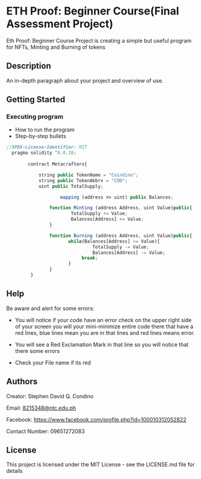 # ETH Proof: Beginner Course(Final Assessment Project)

Eth Proof: Beginner Course Project is creating a simple but useful program for NFTs, Minting and Burning of tokens

## Description

An in-depth paragraph about your project and overview of use.

## Getting Started

### Executing program

* How to run the program
* Step-by-step bullets

```javascript
//SPDX-License-Identifier: MIT
  pragma solidity ^0.8.18;
        
        contract Metacrafters{

            string public TokenName = "Coindino";
            string public TokenAbbrv = "COD";
            uint public TotalSupply;

                    mapping (address => uint) public Balances;

                function Minting (address Address, uint Value)public{
                        TotalSupply += Value;
                        Balances[Address] += Value;
                }

                function Burning (address Address, uint Value)public{
                       while(Balances[Address] >= Value){
                                TotalSupply -= Value;
                                Balances[Address] -= Value;
                            break;
                       }
                }
         }
```

## Help

Be aware and alert for some errors: 

* You will notice if your code have an error check on the upper right side of your screen you will your mini-minimize entire code there that have a red lines, blue lines mean you are in that lines and red lines means error.

* You will see a Red Exclamation Mark in that line so you will notice that there some errors

* Check your File name if its red

## Authors

Creator: Stephen David Q. Condino 

Email: 8215348@ntc.edu.ph

Facebook: https://www.facebook.com/profile.php?id=100010312052822

Contact Number: 09651272083


## License

This project is licensed under the MIT License - see the LICENSE.md file for details

